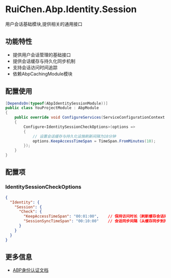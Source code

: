 # RuiChen.Abp.Identity.Session

用户会话基础模块,提供相关的通用接口   


## 功能特性

* 提供用户会话管理的基础接口
* 提供会话缓存与持久化同步机制
* 支持会话访问时间追踪
* 依赖AbpCachingModule模块

## 配置使用

```csharp
[DependsOn(typeof(AbpIdentitySessionModule))]
public class YouProjectModule : AbpModule
{
	public override void ConfigureServices(ServiceConfigurationContext context)
    {
        Configure<IdentitySessionCheckOptions>(options =>
        {
            // 设置会话缓存与持久化设施刷新间隔为10分钟
            options.KeepAccessTimeSpan = TimeSpan.FromMinutes(10);
        });
    }
}
```

## 配置项

### IdentitySessionCheckOptions

```json
{
  "Identity": {
    "Session": {
      "Check": {
        "KeepAccessTimeSpan": "00:01:00",    // 保持访问时长（刷新缓存会话间隔），默认：1分钟
        "SessionSyncTimeSpan": "00:10:00"    // 会话同步间隔（从缓存同步到持久化），默认：10分钟
      }
    }
  }
}
```

## 更多信息

* [ABP身份认证文档](https://docs.abp.io/en/abp/latest/Identity)
